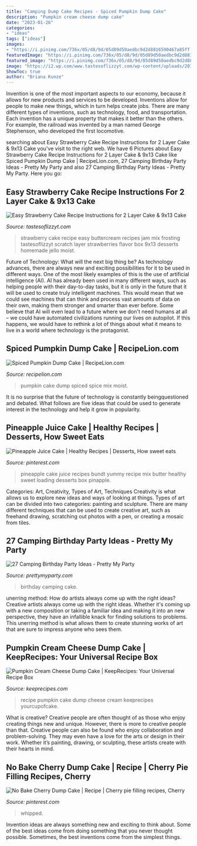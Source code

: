 ```yaml
---
title: "Camping Dump Cake Recipes - Spiced Pumpkin Dump Cake"
description: "Pumpkin cream cheese dump cake"
date: "2023-01-26"
categories:
- "ideas"
tags: ["ideas"]
images:
- "https://i.pinimg.com/736x/05/d8/9d/05d89d50aedbc9d2d8816590467a85ff.jpg"
featuredImage: "https://i.pinimg.com/736x/05/d8/9d/05d89d50aedbc9d2d8816590467a85ff.jpg"
featured_image: "https://i.pinimg.com/736x/05/d8/9d/05d89d50aedbc9d2d8816590467a85ff.jpg"
image: "https://i2.wp.com/www.tastesoflizzyt.com/wp-content/uploads/2017/01/easy-strawberry-cake-recipe-9.jpg?resize=640%2C959&amp;ssl=1"
ShowToc: true
author: "Briana Kunze"
---
```



Invention is one of the most important aspects to our economy, because it allows for new products and services to be developed. Inventions allow for people to make new things, which in turn helps create jobs. There are many different types of inventions, such as technology, food, and transportation. Each invention has a unique property that makes it better than the others. For example, the railroad was invented by a man named George Stephenson, who developed the first locomotive.

	

		
searching about Easy Strawberry Cake Recipe Instructions for 2 Layer Cake &amp; 9x13 Cake you've visit to the right web. We have 6 Pictures about Easy Strawberry Cake Recipe Instructions for 2 Layer Cake &amp; 9x13 Cake like Spiced Pumpkin Dump Cake | RecipeLion.com, 27 Camping Birthday Party Ideas - Pretty My Party and also 27 Camping Birthday Party Ideas - Pretty My Party. Here you go:
		
    
## Easy Strawberry Cake Recipe Instructions For 2 Layer Cake &amp; 9x13 Cake

<img loading=lazy src="https://i2.wp.com/www.tastesoflizzyt.com/wp-content/uploads/2017/01/easy-strawberry-cake-recipe-9.jpg?resize=640%2C959&amp;ssl=1" onerror="this.onerror=null;this.src='https://tse4.mm.bing.net/th?id=OIP.3g7SC6xgBnDboIMEx-e4QQHaLG&amp;pid=15.1';" alt="Easy Strawberry Cake Recipe Instructions for 2 Layer Cake &amp; 9x13 Cake">

_Source: tastesoflizzyt.com_

>strawberry cake recipe easy buttercream recipes jam mix frosting tastesoflizzyt scratch layer strawberries flavor box 9x13 desserts homemade jello moist. 

	

Future of Technology: What will the next big thing be?
As technology advances, there are always new and exciting possibilities for it to be used in different ways. One of the most likely examples of this is the use of artificial intelligence (AI). AI has already been used in many different ways, such as helping people with their day-to-day tasks, but it is only in the future that it will be used to create truly intelligent machines. This would mean that we could see machines that can think and process vast amounts of data on their own, making them stronger and smarter than ever before. Some believe that AI will even lead to a future where we don't need humans at all – we could have automated civilizations running our lives on autopilot. If this happens, we would have to rethink a lot of things about what it means to live in a world where technology is the protagonist.

    
## Spiced Pumpkin Dump Cake | RecipeLion.com

<img loading=lazy src="http://irepo.primecp.com/2016/09/299518/Spiced-Pumpkin-Dump-Cake_ExtraLarge1000_ID-1870947.jpg?v=1870947" onerror="this.onerror=null;this.src='https://tse3.mm.bing.net/th?id=OIP._CC-D0qywtLmXNjnxBZUmwHaJ4&amp;pid=15.1';" alt="Spiced Pumpkin Dump Cake | RecipeLion.com">

_Source: recipelion.com_

>pumpkin cake dump spiced spice mix moist. 

	

It is no surprise that the future of technology is constantly beingquestioned and debated. What follows are five ideas that could be used to generate interest in the technology and help it grow in popularity.

    
## Pineapple Juice Cake | Healthy Recipes | Desserts, How Sweet Eats

<img loading=lazy src="https://i.pinimg.com/736x/05/d8/9d/05d89d50aedbc9d2d8816590467a85ff.jpg" onerror="this.onerror=null;this.src='https://tse1.mm.bing.net/th?id=OIP.07fPyP4hYhIu79YzZryagAHaQC&amp;pid=15.1';" alt="Pineapple Juice Cake | Healthy Recipes | Desserts, How sweet eats">

_Source: pinterest.com_

>pineapple cake juice recipes bundt yummy recipe mix butter healthy sweet loading desserts box pinapple. 

	

Categories: Art, Creativity, Types of Art, Techniques
Creativity is what allows us to explore new ideas and ways of looking at things. Types of art can be divided into two categories: painting and sculpture. There are many different techniques that can be used to create creative art, such as freehand drawing, scratching out photos with a pen, or creating a mosaic from tiles.

    
## 27 Camping Birthday Party Ideas - Pretty My Party

<img loading=lazy src="https://www.prettymyparty.com/wp-content/uploads/2017/06/camping-party-birthday-cake.jpg" onerror="this.onerror=null;this.src='https://tse3.mm.bing.net/th?id=OIP.uZvtSS6k9d6s762OTd7ptAHaHa&amp;pid=15.1';" alt="27 Camping Birthday Party Ideas - Pretty My Party">

_Source: prettymyparty.com_

>birthday camping cake. 

	

unerring method: How do artists always come up with the right ideas?
Creative artists always come up with the right ideas. Whether it's coming up with a new composition or taking a familiar idea and making it into an new perspective, they have an infallible knack for finding solutions to problems. This unerring method is what allows them to create stunning works of art that are sure to impress anyone who sees them.

    
## Pumpkin Cream Cheese Dump Cake | KeepRecipes: Your Universal Recipe Box

<img loading=lazy src="https://keeprecipes.com/sites/keeprecipes/files/imagecache/recipe_large/14872_1413186889_0.jpg" onerror="this.onerror=null;this.src='https://tse2.mm.bing.net/th?id=OIP.Rmk5gzZXAFhDAlpTEC5TngHaNO&amp;pid=15.1';" alt="Pumpkin Cream Cheese Dump Cake | KeepRecipes: Your Universal Recipe Box">

_Source: keeprecipes.com_

>recipe pumpkin cake dump cheese cream keeprecipes yourcupofcake. 

	

What is creative?
Creative people are often thought of as those who enjoy creating things new and unique. However, there is more to creative people than that. Creative people can also be found who enjoy collaboration and problem-solving. They may even have a love for the arts or design in their work. Whether it’s painting, drawing, or sculpting, these artists create with their hearts in mind.

    
## No Bake Cherry Dump Cake | Recipe | Cherry Pie Filling Recipes, Cherry

<img loading=lazy src="https://i.pinimg.com/736x/ae/f8/76/aef876037104f58e8eb861e8c77d53eb.jpg" onerror="this.onerror=null;this.src='https://tse3.mm.bing.net/th?id=OIP.tC7G8E5Uaz8ScltGTE38xQHaLH&amp;pid=15.1';" alt="No Bake Cherry Dump Cake | Recipe | Cherry pie filling recipes, Cherry">

_Source: pinterest.com_

>whipped. 

	

Invention ideas are always something new and exciting to think about. Some of the best ideas come from doing something that you never thought possible. Sometimes, the best inventions come from the simplest things.


